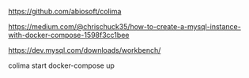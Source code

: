 https://github.com/abiosoft/colima

https://medium.com/@chrischuck35/how-to-create-a-mysql-instance-with-docker-compose-1598f3cc1bee

https://dev.mysql.com/downloads/workbench/

colima start
docker-compose up
